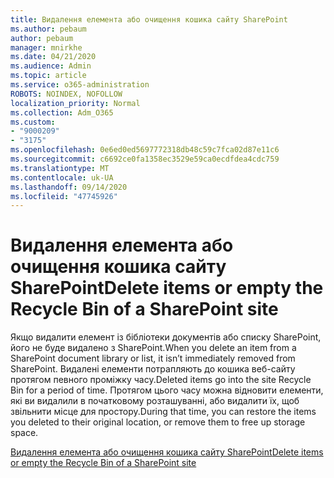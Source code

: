 ```yaml
---
title: Видалення елемента або очищення кошика сайту SharePoint
ms.author: pebaum
author: pebaum
manager: mnirkhe
ms.date: 04/21/2020
ms.audience: Admin
ms.topic: article
ms.service: o365-administration
ROBOTS: NOINDEX, NOFOLLOW
localization_priority: Normal
ms.collection: Adm_O365
ms.custom:
- "9000209"
- "3175"
ms.openlocfilehash: 0e6ed0ed5697772318db48c59c7fca02d87e11c6
ms.sourcegitcommit: c6692ce0fa1358ec3529e59ca0ecdfdea4cdc759
ms.translationtype: MT
ms.contentlocale: uk-UA
ms.lasthandoff: 09/14/2020
ms.locfileid: "47745926"
---
```

# <a name="delete-items-or-empty-the-recycle-bin-of-a-sharepoint-site"></a><span data-ttu-id="1aaaf-102">Видалення елемента або очищення кошика сайту SharePoint</span><span class="sxs-lookup"><span data-stu-id="1aaaf-102">Delete items or empty the Recycle Bin of a SharePoint site</span></span> 

<span data-ttu-id="1aaaf-103">Якщо видалити елемент із бібліотеки документів або списку SharePoint, його не буде видалено з SharePoint.</span><span class="sxs-lookup"><span data-stu-id="1aaaf-103">When you delete an item from a SharePoint document library or list, it isn’t immediately removed from SharePoint.</span></span> <span data-ttu-id="1aaaf-104">Видалені елементи потрапляють до кошика веб-сайту протягом певного проміжку часу.</span><span class="sxs-lookup"><span data-stu-id="1aaaf-104">Deleted items go into the site Recycle Bin for a period of time.</span></span> <span data-ttu-id="1aaaf-105">Протягом цього часу можна відновити елементи, які ви видалили в початковому розташуванні, або видалити їх, щоб звільнити місце для простору.</span><span class="sxs-lookup"><span data-stu-id="1aaaf-105">During that time, you can restore the items you deleted to their original location, or remove them to free up storage space.</span></span>

[<span data-ttu-id="1aaaf-106">Видалення елемента або очищення кошика сайту SharePoint</span><span class="sxs-lookup"><span data-stu-id="1aaaf-106">Delete items or empty the Recycle Bin of a SharePoint site</span></span>](https://support.office.com/article/2e713599-d13e-40d6-96dc-66f0a366f74e)